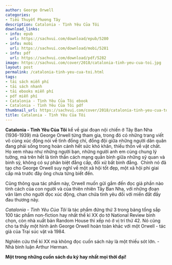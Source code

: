 ```yaml
---
author: George Orwell
categories:
- Tiểu Thuyết Phương Tây
description: Catalonia - Tình Yêu Của Tôi
download_links:
- info: epub
  url: https://sachvui.com/download/epub/5280
- info: mobi
  url: https://sachvui.com/download/mobi/5281
- info: pdf
  url: https://sachvui.com/download/pdf/5282
image: https://sachvui.com/cover/2018/catalonia-tinh-yeu-cua-toi.jpg
layout: post
permalink: /catalonia-tinh-yeu-cua-toi.html
tags:
- tải sách miễn phí
- tải sách nhanh
- tải ebooks miễn phí
- pdf miễn phí
- Catalonia - Tình Yêu Của Tôi ebook
- Catalonia - Tình Yêu Của Tôi pdf
thumbnail_url: https://sachvui.com/cover/2018/catalonia-tinh-yeu-cua-toi.jpg
title: Catalonia - Tình Yêu Của Tôi
---
```


 <div class="item-desc text-justify"> <p><strong>Catalonia - Tình Yêu Của Tôi</strong> kể về giai đoạn nội chiến ở Tây Ban Nha (1936-1939) mà George Orwell từng tham gia, trong đó có những trang viết vô cùng xúc động nói về tình đồng chí, đồng đội giữa những người dân quân đang phải sống trong hoàn cảnh hết sức khó khăn, thiếu thốn về vật chất. Họ xem nhau như những người bạn, những người anh em cùng chung lý tưởng, mà trên hết là tinh thần cách mạng quân bình giữa những sỹ quan và binh sỹ, không có sự phân biệt đẳng cấp, đối xử bất bình đẳng.  Chính nó đã tạo cho George Orwell suy nghĩ về một xã hội tốt đẹp, một xã hội phi giai cấp mà trước đây ông chưa từng biết đến.</p><p>Cũng thông qua tác phẩm này, Orwell muốn gửi gắm đến đọc giả phần nào tính cách của con người và của thiên nhiên Tây Ban Nha, với những đoạn văn làm cho người đọc xúc động, chan chứa tình yêu đối với miền đất đầy đau thương này.</p><p><em>Catalonia - Tình Yêu Của Tôi </em>là tác phẩm đứng thứ 3 trong bảng tổng sắp 100 tác phẩm non-fiction hay nhất thế kỉ XX do tờ National Review bình chọn, còn nhà xuất bản Random House thì xếp nó ở vị trí thứ 42. Nó cũng cho ta thấy một hình ảnh George Orwell hoàn toàn khác với một Orwell - tác giả của Trại súc vật và 1984.</p><p>Nghiên cứu thế kỉ XX mà không đọc cuốn sách này là một thiếu sót lớn. - Nhà bình luận Arthur Herman.</p><p><strong>Một trong những cuốn sách du ký hay nhất mọi thời đại!</strong></p> </div>